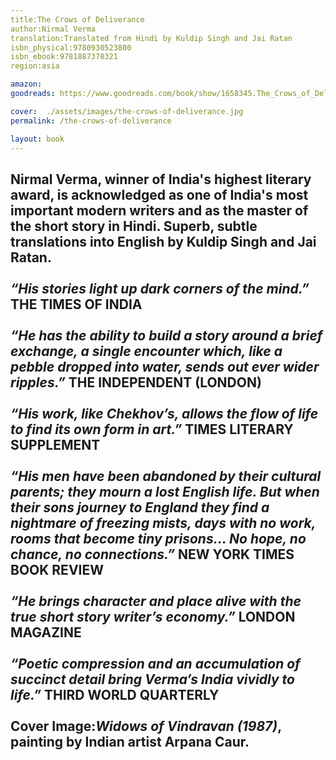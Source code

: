 ```yaml
---
title:The Crows of Deliverance
author:Nirmal Verma
translation:Translated from Hindi by Kuldip Singh and Jai Ratan
isbn_physical:9780930523800
isbn_ebook:9781887378321
region:asia

amazon: 
goodreads: https://www.goodreads.com/book/show/1658345.The_Crows_of_Deliverance

cover:  ./assets/images/the-crows-of-deliverance.jpg
permalink: /the-crows-of-deliverance

layout: book
---
```

Nirmal Verma, winner of India's highest literary award, is acknowledged as one of India's most important modern writers and as the master of the short story in Hindi. Superb, subtle translations into English by Kuldip Singh and Jai Ratan.
<br><br>
*“His stories light up dark corners of the mind.”*  THE TIMES OF INDIA
<br><br>
*“He has the ability to build a story around a brief exchange, a single encounter which, like a pebble dropped into water, sends out ever wider ripples.”*  THE INDEPENDENT (LONDON)
<br><br>
*“His work, like Chekhov’s, allows the flow of life to find its own form in art.”* TIMES LITERARY SUPPLEMENT
<br><br>
*“His men have been abandoned by their cultural parents; they mourn a lost English life. But when their sons journey to England they find a nightmare of freezing mists, days with no work, rooms that become tiny prisons… No hope, no chance, no connections.”* 
NEW YORK TIMES BOOK REVIEW
<br><br> 
*“He brings character and place alive with the true short story writer’s economy.”*  LONDON MAGAZINE
<br><br>
*“Poetic compression and an accumulation of succinct detail bring Verma’s India vividly to life.”*		THIRD WORLD QUARTERLY
<br><br>
Cover Image:*Widows of Vindravan (1987)*, painting by Indian artist Arpana Caur.
---
